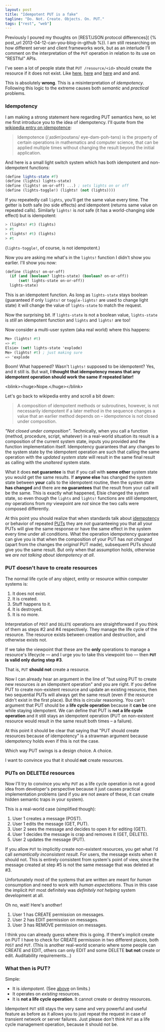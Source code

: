 ```yaml
---
layout: post
title: "Idempotent PUT is a fake"
tagline: "Do. Not. Create. Objects. On. PUT."
tags: ["rest", "web"]
---
```


Previously I poured my thoughts on [REST/JSON protocol differences](
{% post_url 2013-04-12-can-you-blog-in-github %}). I am still researching
on how different server and client frameworks work, but as an
interlude I'll comment on the interpretation of the `PUT` operation in
relation to its use on "RESTful" APIs.


I've seen a lot of people state that `PUT /resource/<id>` should
create the resource if it does not exist. Like
[here](http://www.slideshare.net/stormpath/rest-jsonapis/23),
[here](http://stackoverflow.com/a/12957114/779129) and
[here](http://stackoverflow.com/a/630475/779129) and and and.

This is absolutely **wrong**. This is a misinterpretation of
*idempotency*. Following this logic to the extreme causes both
*semantic* and *practical* problems.

### <a name="idempotency"></a>Idempotency

I am making a strong statement here regarding PUT semantics here, so
let me first introduce you to the idea of idempotency. I'll quote from
the [wikipedia entry on
idempotence](http://en.wikipedia.org/wiki/Idempotence):

> Idempotence (/ˌaɪdɨmˈpoʊtəns/ eye-dəm-poh-təns) is the property of
  certain operations in mathematics and computer science, that can be
  applied multiple times without changing the result beyond the
  initial application.

And here is a small light switch system which has both idempotent and
non-idempotent functions:

```scheme
(define lights-state #f)
(define (lights) lights-state)
(define (lights! on-or-off) ...) ; sets lights on or off
(define (lights-toggle!) (lights! (not (lights))))
```

If you repeatedly call `lights`, you'll get the same value every
time. The getter is both safe (no side effects) and idempotent
(returns same value on repeated calls). Similarly `lights!` is *not*
safe (it has a world-changing side effect) but is idempotent:

```scheme
> (lights! #t) (lights)
> #t
> (lights! #t) (lights)
> #t
```

(`lights-toggle!`, of course, is not idempotent.)

Now you are asking me what's in the `lights!` function I didn't show
you earlier. I'll show you now:

```scheme
(define (lights! on-or-off)
  (if (and (boolean? lights-state) (boolean? on-or-off))
      (set! lights-state on-or-off))
  lights-state)
```

This is an idempotent function. As long as `lights-state` stays
boolean (guaranteed if only `lights!` or `toggle-lights!` are used to
change light state) it will change the value of `lights-state` to
match the request.

Now the surprising bit. If `lights-state` is not a boolean value,
`lights-state` is *still* an idempotent function and `lights` and
`lights!` are too!

Now consider a multi-user system (aka real world) where this happens:

```scheme
Me> (lights! #t)
=> #t
Elsie> (set! lights-state 'explode)
Me> (lights! #t) ; just making sure
=> 'explode
```

Boom! What happened? Wasn't `lights!` supposed to be idempotent? Yes,
and it still is. But wait, **I thought that idempotency means that any
idempotent operation should work the same if repeated later!**

&lt;blink&gt;&lt;huge&gt;Nope.&lt;/huge&gt;&lt;/blink&gt;

Let's go back to wikipedia entry and scroll a bit down:

> A composition of idempotent methods or subroutines, however, is not
  necessarily idempotent if a later method in the sequence changes a
  value that an earlier method depends on – idempotence is not closed
  under composition.

*"Not closed under composition"*. Technically, when you call a
function (method, procedure, script, whatever) in a real-world
situation its result is a composition of the current system state,
inputs you provided and the function implementation
itself. Idempotency guarantees that any changes to the system state by
the idempotent operation are such that calling the same operation with
the *updated system state* will result in the same final result as
calling with the *unaltered* system state.

What it does **not guarantee** is that if you call with **some other**
system state you would get the same results. If **anyone else** has
changed the system state between **your** calls to the idempotent
routine, then the system state **has changed** and there are **no
guarantees** that the result from your call will be the same. This is
exactly what happened, Elsie changed the system state, so even though
the `lights` and `lights!` functions are still idempotent, *my*
operations from *my* viewpoint are *not* since the two calls were
composed differently.

At this point you should realize that when standards talk about
[idempotency](https://svn.tools.ietf.org/svn/wg/httpbis/draft-ietf-httpbis/25/p2-semantics.html#idempotent.methods)
or behavior of repeated
[PUTs](https://svn.tools.ietf.org/svn/wg/httpbis/draft-ietf-httpbis/25/p2-semantics.html#PUT)
they are *not* guaranteeing you that all your PUTs will give the same
response or have the same effect in the system every time under all
conditions. What the operation idempotency guarantee can give you is
that when the composition of your PUT has *not changed* (apart from
the changes the *original* PUT made), subsequent PUTs should give you
the same result. But only when that assumption holds, otherwise we
*are not talking about idempotency at all*.

### PUT doesn't have to create resources

The normal life cycle of any object, entity or resource within
computer systems is:

  1. It does not exist.
  2. It is created.
  3. Stuff happens to it.
  4. It is destroyed.
  5. It is no more.

Interpretation of `POST` and `DELETE` operations are straightforward
if you think of them as steps \#2 and \#4 respectively. They manage the
life cycle of the resource. The resource exists between creation and
destruction, and otherwise exists not.

If we take the viewpoint that these are the **only** operations to
manage a resource's lifecycle — and I urge you to take this viewpoint
too — then **`PUT` is valid only during step \#3**.

That is, `PUT` **should not** create a resource.

Now I can already hear an argument in the line of "but using PUT to
create new resources *is* an idempotent operation" and you are
right. If you define PUT to create non-existent resource and update an
existing resource, then two sequential PUTs will always get the same
result (even if the resource didn't exist in the first place). But
this is circular reasoning. You can't argument that PUT should be a
**life cycle operation** because it **can be** one while staying
idempotent. We can define that PUT is **not a life cycle operation**
and it still stays an idempotent operation (PUT on non-existent
resource would result in the same result both times – a failure).

At this point it should be clear that saying that "PUT should create
resources because of idempotency" is a strawman argument because
idempotency holds even if this is not the case.

Which way PUT swings is a design choice. A choice.

I want to convince you that it should **not** create resources.

### PUTs on DELETEd resources

Now I'll try to convince you why `PUT` as a life cycle operation is
not a good idea from developer's perspective because it just causes
practical implementation problems (and if you are not aware of these,
it can create hidden semantic traps in your system).

This is a real-world case (simplified though):

1. User 1 creates a message (POST).
2. User 1 edits the message (GET, PUT).
3. User 2 sees the message and decides to open it for editing (GET).
4. User 1 decides the message is crap and removes it (GET, DELETE).
5. User 2 updates the message (PUT).

If you allow `PUT` to implicitly create non-existent resources, you
get what I'd call *semantically inconsistent result*. For users, the
message exists when it should not. This is entirely consistent from
system's point of view, since the message created at step \#5 is not
the same message that was deleted at \#3.

Unfortunately most of the systems that are written are meant for
*human* consumption and need to work with *human expectations*. Thus
in this case the implicit `PUT` most definitely was *definitely not
helping* system development at all.

Oh no, wait! Here's another!

1. User 1 has CREATE permission on messages.
2. User 2 has EDIT permission on messages.
3. User 3 has REMOVE permission on messages.

I think you can already guess where this is going. If there's implicit
create on PUT I have to check for CREATE permission in two different
places, both `POST` and `PUT`. (This is another real-world scenario
where some people can CREATE and EDIT, others can only EDIT and some
DELETE **but not** create or edit. Auditability requirements...)

### What then is PUT?

Simple:

* It is *idempotent*. (See [above](#idempotency) on limits.)
* It operates on *existing* resources.
* It is **not a life cycle operation**. It cannot create or destroy
  resources.

Idempotent `PUT` still stays the very same and very powerful and
useful feature as before as it allows you to just repeat the request
in case of transient network or server failures. Just please don't
think `PUT` as a life cycle management operation, because it should
not be.
